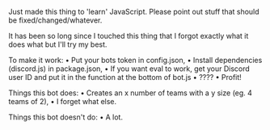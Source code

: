 Just made this thing to 'learn' JavaScript. Please point out stuff that should be fixed/changed/whatever.

It has been so long since I touched this thing that I forgot exactly what it does what but I'll try my best.

To make it work:
• Put your bots token in config.json,
• Install dependencies (discord.js) in package.json,
• If you want eval to work, get your Discord user ID and put it in the function at the bottom of bot.js
• ????
• Profit!

Things this bot does:
• Creates an x number of teams with a y size (eg. 4 teams of 2),
• I forget what else.

Things this bot doesn't do:
• A lot.
